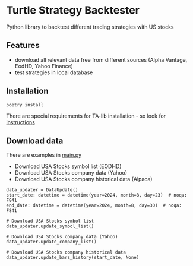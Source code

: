 # Turtle Strategy Backtester
Python library to backtest different trading strategies with US stocks

## Features
- download all relevant data free from different sources (Alpha Vantage, EodHD, Yahoo Finance)
- test strategies in local database

## Installation
```
poetry install
```
There are special requirements for TA-lib installation - so look for [instructions](https://github.com/jaaknt/turtle-backtest/blob/main/.github/workflows/build.yml)

## Download data
There are examples in [main.py](https://github.com/jaaknt/turtle-backtest/blob/main/main.py)
- Download USA Stocks symbol list (EODHD)
- Download USA Stocks company data (Yahoo)
- Download USA Stocks company historical data (Alpaca)

```
data_updater = DataUpdate()
start_date: datetime = datetime(year=2024, month=8, day=23)  # noqa: F841
end_date: datetime = datetime(year=2024, month=8, day=30)  # noqa: F841

# Download USA Stocks symbol list
data_updater.update_symbol_list()

# Download USA Stocks company data (Yahoo)
data_updater.update_company_list()

# Download USA Stocks company historical data
data_updater.update_bars_history(start_date, None)

```
